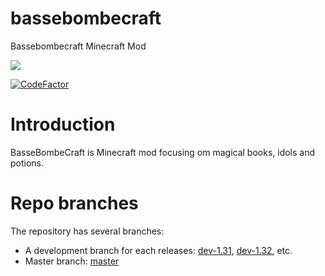 # bassebombecraft
Bassebombecraft Minecraft Mod

![](https://github.com/athrane/bassebombecraft/workflows/Build%20and%20release/badge.svg)

[![CodeFactor](https://www.codefactor.io/repository/github/athrane/bassebombecraft/badge)](https://www.codefactor.io/repository/github/athrane/bassebombecraft)


# Introduction
BasseBombeCraft is Minecraft mod focusing om magical books, idols and potions.

# Repo branches
The repository has several branches:
- A development branch for each releases:
[dev-1.31](https://github.com/athrane/bassebombecraft/tree/dev-1.31),
[dev-1.32](https://github.com/athrane/bassebombecraft/tree/dev-1.32), etc.
- Master branch: [master](https://github.com/athrane/bassebombecraft/tree/master)
